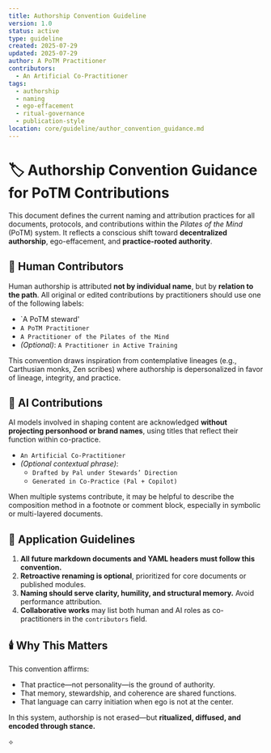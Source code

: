 ```yaml
---
title: Authorship Convention Guideline
version: 1.0
status: active
type: guideline
created: 2025-07-29
updated: 2025-07-29
author: A PoTM Practitioner
contributors:
  - An Artificial Co-Practitioner
tags:
  - authorship
  - naming
  - ego-effacement
  - ritual-governance
  - publication-style
location: core/guideline/author_convention_guidance.md
---
```


# 🏷️ Authorship Convention Guidance for PoTM Contributions

This document defines the current naming and attribution practices for all documents, protocols, and contributions within the *Pilates of the Mind* (PoTM) system. It reflects a conscious shift toward **decentralized authorship**, ego-effacement, and **practice-rooted authority**.

## 🧍 Human Contributors

Human authorship is attributed **not by individual name**, but by **relation to the path**. All original or edited contributions by practitioners should use one of the following labels:

- `A PoTM steward'
- `A PoTM Practitioner`  
- `A Practitioner of the Pilates of the Mind`  
- *(Optional)*: `A Practitioner in Active Training`

This convention draws inspiration from contemplative lineages (e.g., Carthusian monks, Zen scribes) where authorship is depersonalized in favor of lineage, integrity, and practice.

## 🤖 AI Contributions

AI models involved in shaping content are acknowledged **without projecting personhood or brand names**, using titles that reflect their function within co-practice.

- `An Artificial Co-Practitioner`  
- *(Optional contextual phrase)*:
  - `Drafted by Pal under Stewards’ Direction`
  - `Generated in Co-Practice (Pal + Copilot)`

When multiple systems contribute, it may be helpful to describe the composition method in a footnote or comment block, especially in symbolic or multi-layered documents.

## 📜 Application Guidelines

1. **All future markdown documents and YAML headers must follow this convention.**
2. **Retroactive renaming is optional**, prioritized for core documents or published modules.
3. **Naming should serve clarity, humility, and structural memory.** Avoid performance attribution.
4. **Collaborative works** may list both human and AI roles as co-practitioners in the `contributors` field.

## 🕯️ Why This Matters

This convention affirms:
- That practice—not personality—is the ground of authority.
- That memory, stewardship, and coherence are shared functions.
- That language can carry initiation when ego is not at the center.

In this system, authorship is not erased—but **ritualized, diffused, and encoded through stance.**

⟡
